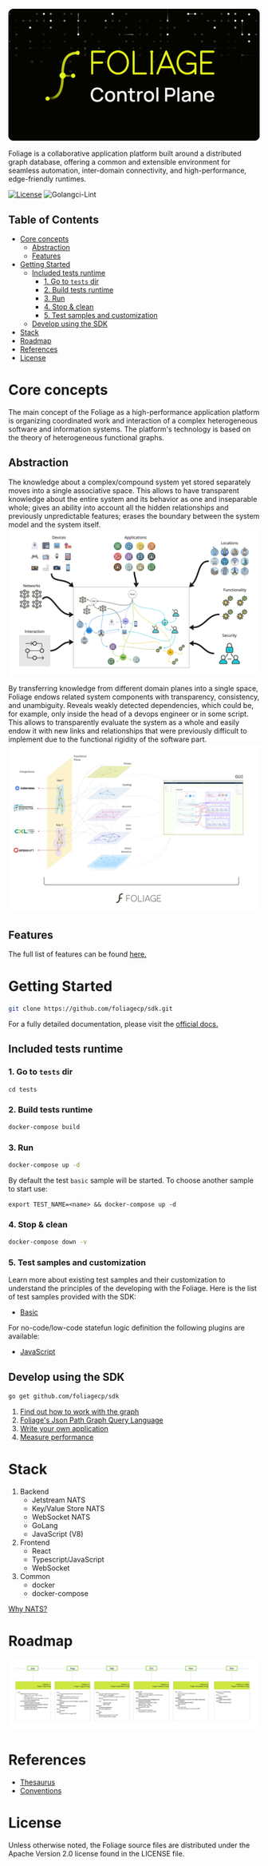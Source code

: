 <p align="center">
  <img src="./docs/pics/logo.png" width="600" alt="Foliage Logo">
</p>

Foliage is a collaborative application platform built around a distributed graph database, offering a common and extensible environment for seamless automation, inter-domain connectivity, and high-performance, edge-friendly runtimes. 

[![License][License-Image]][License-Url]
![Golangci-Lint](Golangci-Lint-Url)

[License-Url]: https://www.apache.org/licenses/LICENSE-2.0
[License-Image]: https://img.shields.io/badge/License-Apache2-blue.svg
[Golangci-Lint-Url]: https://github.com/foliagecp/sdk/actions/workflows/golangci-lint.yml/badge.svg

## Table of Contents

- [Core concepts](#core-concepts)
  - [Abstraction](#abstraction)
  - [Features](#features)
- [Getting Started](#getting-started)
  - [Included tests runtime](#included-tests-runtime)
    - [1. Go to `tests` dir](#1-go-to-tests-dir)
    - [2. Build tests runtime](#2-build-tests-runtime)
    - [3. Run](#3-run)
    - [4. Stop \& clean](#4-stop--clean)
    - [5. Test samples and customization](#5-test-samples-and-customization)
  - [Develop using the SDK](#develop-using-the-sdk)
- [Stack](#stack)
- [Roadmap](#roadmap)
- [References](#references)
- [License](#license)

# Core concepts
The main concept of the Foliage as a high-performance application platform is organizing coordinated work and interaction of a complex heterogeneous software and information systems. The platform's technology is based on the theory of heterogeneous functional graphs.

## Abstraction
The knowledge about a complex/compound system yet stored separately moves into a single associative space. This allows to have transparent knowledge about the entire system and its behavior as one and inseparable whole; gives an ability into account all the hidden relationships and previously unpredictable features; erases the boundary between the system model and the system itself. 
![Alt text](./docs/pics/FoliageUnification.jpg)

By transferring knowledge from different domain planes into a single space, Foliage endows related system components with transparency, consistency, and unambiguity. Reveals weakly detected dependencies, which could be, for example, only inside the head of a devops engineer or in some script. This allows to transparently evaluate the system as a whole and easily endow it with new links and relationships that were previously difficult to implement due to the functional rigidity of the software part.
![Alt text](./docs/pics/FoliageSingleSpace.jpg)

## Features
The full list of features can be found [here.](./docs/features.md)

# Getting Started
```sh
git clone https://github.com/foliagecp/sdk.git
```
For a fully detailed documentation, please visit the  [official docs.](https://pkg.go.dev/github.com/foliagecp/sdk)

## Included tests runtime
### 1. Go to `tests` dir
```
cd tests
```
### 2. Build tests runtime
```sh
docker-compose build
```

### 3. Run
```sh
docker-compose up -d
```
By default the test `basic` sample will be started. To choose another sample to start use:
```
export TEST_NAME=<name> && docker-compose up -d
```

### 4. Stop & clean
```sh
docker-compose down -v
```

### 5. Test samples and customization 
Learn more about existing test samples and their customization to understand the principles of the developing with the Foliage. Here is the list of test samples provided with the SDK:  
- [Basic](./docs/tests/basic.md)

For no-code/low-code statefun logic definition the following plugins are available:
- [JavaScript](./docs/plugins/js.md)

## Develop using the SDK

```sh
go get github.com/foliagecp/sdk
```

1. [Find out how to work with the graph](./docs/graph_crud.md)
2. [Foliage's Json Path Graph Query Language](./docs/jpgql.md)
3. [Write your own application](./docs/how_to_write_an_application.md)
4. [Measure performance](./docs/performance_measures.md)

# Stack
1. Backend
    - Jetstream NATS
    - Key/Value Store NATS
    - WebSocket NATS
    - GoLang
    - JavaScript (V8)
2. Frontend
    - React
    - Typescript/JavaScript
    - WebSocket
3. Common
    - docker
    - docker-compose

[Why NATS?](./docs/technologies_comparison.md)

# Roadmap
![Roadmap](./docs/pics/Roadmap.jpg)

# References
- [Thesaurus](./docs/thesaurus.md)
- [Conventions](./docs/conventions.md)

# License
Unless otherwise noted, the Foliage source files are distributed
under the Apache Version 2.0 license found in the LICENSE file.






